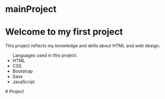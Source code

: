 # mainProject

<h1>Welcome to my first project</h1>
<p>This project reflects my knowledge and skills about HTML and web design.</p>

<ul> Languages used in this project:
  <li>HTML</li>
  <li>CSS</li>
  <li>Bootstrap</li>
  <li>Sass</li>
  <li>JavaScript</li>
</ul>
# Project
